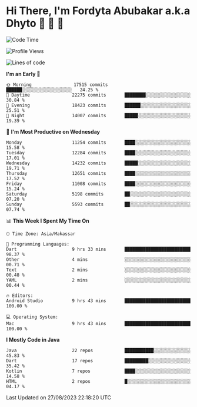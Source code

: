 # Hi There, I'm Fordyta Abubakar a.k.a Dhyto 👋 👋 👋 

<!--
**DhytoDev/dhytodev** is a ✨ _special_ ✨ repository because its `README.md` (this file) appears on your GitHub profile.

Here are some ideas to get you started:

- 🔭 I’m currently working on ...
- 🌱 I’m currently learning ...
- 👯 I’m looking to collaborate on ...
- 🤔 I’m looking for help with ...
- 💬 Ask me about ...
- 📫 How to reach me: ...
- 😄 Pronouns: ...
- ⚡ Fun fact: ...
-->

<!--START_SECTION:waka-->
![Code Time](http://img.shields.io/badge/Code%20Time-2%2C001%20hrs%2034%20mins-blue)

![Profile Views](http://img.shields.io/badge/Profile%20Views-0-blue)

![Lines of code](https://img.shields.io/badge/From%20Hello%20World%20I%27ve%20Written-9.0%20million%20lines%20of%20code-blue)

**I'm an Early 🐤** 

```text
🌞 Morning                17515 commits       ██████░░░░░░░░░░░░░░░░░░░   24.25 % 
🌆 Daytime                22275 commits       ████████░░░░░░░░░░░░░░░░░   30.84 % 
🌃 Evening                18423 commits       ██████░░░░░░░░░░░░░░░░░░░   25.51 % 
🌙 Night                  14007 commits       █████░░░░░░░░░░░░░░░░░░░░   19.39 % 
```
📅 **I'm Most Productive on Wednesday** 

```text
Monday                   11254 commits       ████░░░░░░░░░░░░░░░░░░░░░   15.58 % 
Tuesday                  12284 commits       ████░░░░░░░░░░░░░░░░░░░░░   17.01 % 
Wednesday                14232 commits       █████░░░░░░░░░░░░░░░░░░░░   19.71 % 
Thursday                 12651 commits       ████░░░░░░░░░░░░░░░░░░░░░   17.52 % 
Friday                   11008 commits       ████░░░░░░░░░░░░░░░░░░░░░   15.24 % 
Saturday                 5198 commits        ██░░░░░░░░░░░░░░░░░░░░░░░   07.20 % 
Sunday                   5593 commits        ██░░░░░░░░░░░░░░░░░░░░░░░   07.74 % 
```


📊 **This Week I Spent My Time On** 

```text
🕑︎ Time Zone: Asia/Makassar

💬 Programming Languages: 
Dart                     9 hrs 33 mins       █████████████████████████   98.37 % 
Other                    4 mins              ░░░░░░░░░░░░░░░░░░░░░░░░░   00.71 % 
Text                     2 mins              ░░░░░░░░░░░░░░░░░░░░░░░░░   00.48 % 
YAML                     2 mins              ░░░░░░░░░░░░░░░░░░░░░░░░░   00.44 % 

🔥 Editors: 
Android Studio           9 hrs 43 mins       █████████████████████████   100.00 % 

💻 Operating System: 
Mac                      9 hrs 43 mins       █████████████████████████   100.00 % 
```

**I Mostly Code in Java** 

```text
Java                     22 repos            ███████████░░░░░░░░░░░░░░   45.83 % 
Dart                     17 repos            █████████░░░░░░░░░░░░░░░░   35.42 % 
Kotlin                   7 repos             ████░░░░░░░░░░░░░░░░░░░░░   14.58 % 
HTML                     2 repos             █░░░░░░░░░░░░░░░░░░░░░░░░   04.17 % 
```




 Last Updated on 27/08/2023 22:18:20 UTC
<!--END_SECTION:waka-->
